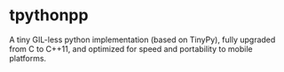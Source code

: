 # tpythonpp

A tiny GIL-less python implementation (based on TinyPy), fully upgraded from C to C++11, and optimized for speed and portability to mobile platforms.